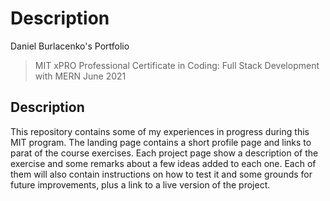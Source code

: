 # Description
Daniel Burlacenko's Portfolio
>MIT xPRO Professional Certificate in Coding: Full Stack Development with MERN June 2021
## Description
This repository contains some of my experiences in progress during this MIT program.
The landing page contains a short profile page and links to parat of the course exercises.
Each project page show a description of the exercise and some remarks about a few ideas added to each one. Each of them will also contain instructions on how to test it and some grounds for future improvements, plus a link to a live version of the project. 